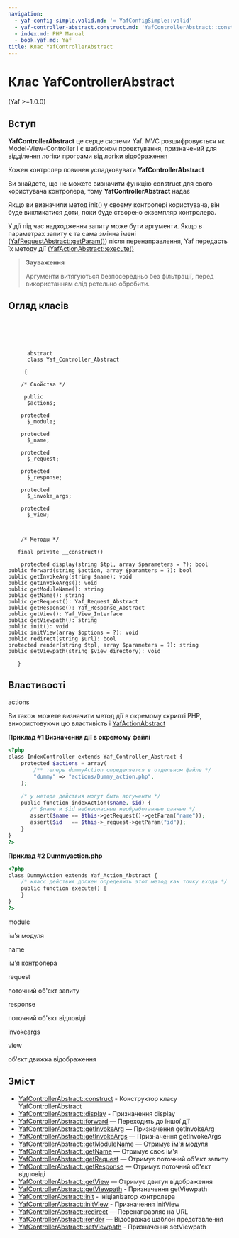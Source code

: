 ```yaml
---
navigation:
  - yaf-config-simple.valid.md: '« YafConfigSimple::valid'
  - yaf-controller-abstract.construct.md: 'YafControllerAbstract::construct »'
  - index.md: PHP Manual
  - book.yaf.md: Yaf
title: Клас YafControllerAbstract
---
```

# Клас YafControllerAbstract

(Yaf >=1.0.0)

## Вступ

**YafControllerAbstract** це серце системи Yaf. MVC розшифровується як Model-View-Controller і є шаблоном проектування, призначений для відділення логіки програми від логіки відображення

Кожен контролер повинен успадковувати **YafControllerAbstract**

Ви знайдете, що не можете визначити функцію construct для свого користувача контролера, тому **YafControllerAbstract** надає

Якщо ви визначили метод init() у своєму контролері користувача, він буде викликатися доти, поки буде створено екземпляр контролера.

У дії під час надходження запиту може бути аргументи. Якщо в параметрах запиту є та сама змінна імені ([YafRequestAbstract::getParam()](yaf-request-abstract.getparam.md)) після перенаправлення, Yaf передасть їх методу дії ([YafActionAbstract::execute()](yaf-action-abstract.execute.md)

> **Зауваження**
> 
> Аргументи витягуються безпосередньо без фільтрації, перед використанням слід ретельно обробити.

## Огляд класів

```classsynopsis


    
    
     
      abstract
      class Yaf_Controller_Abstract
     
     {
    
    /* Свойства */
    
     public
      $actions;

    protected
      $_module;

    protected
      $_name;

    protected
      $_request;

    protected
      $_response;

    protected
      $_invoke_args;

    protected
      $_view;



    /* Методы */
    
   final private __construct()

    protected display(string $tpl, array $parameters = ?): bool
public forward(string $action, array $paramters = ?): bool
public getInvokeArg(string $name): void
public getInvokeArgs(): void
public getModuleName(): string
public getName(): string
public getRequest(): Yaf_Request_Abstract
public getResponse(): Yaf_Response_Abstract
public getView(): Yaf_View_Interface
public getViewpath(): string
public init(): void
public initView(array $options = ?): void
public redirect(string $url): bool
protected render(string $tpl, array $parameters = ?): string
public setViewpath(string $view_directory): void

   }
```

## Властивості

actions

Ви також можете визначити метод дії в окремому скрипті PHP, використовуючи цю властивість і [YafActionAbstract](class.yaf-action-abstract.md)

**Приклад #1 Визначення дії в окремому файлі**

```php
<?php
class IndexController extends Yaf_Controller_Abstract {
    protected $actions = array(
        /** теперь dummyAction определяется в отдельном файле */
        "dummy" => "actions/Dummy_action.php",
    );

    /* у метода действия могут быть аргументы */
    public function indexAction($name, $id) {
       /* $name и $id небезопасные необработанные данные */
       assert($name == $this->getRequest()->getParam("name"));
       assert($id   == $this->_request->getParam("id"));
    }
}
?>
```

**Приклад #2 Dummyaction.php**

```php
<?php
class DummyAction extends Yaf_Action_Abstract {
    /* класс действия должен определить этот метод как точку входа */
    public function execute() {
    }
}
?>
```

module

ім'я модуля

name

ім'я контролера

request

поточний об'єкт запиту

response

поточний об'єкт відповіді

invokeargs

view

об'єкт движка відображення

## Зміст

-   [YafControllerAbstract::construct](yaf-controller-abstract.construct.md) - Конструктор класу YafControllerAbstract
-   [YafControllerAbstract::display](yaf-controller-abstract.display.md) - Призначення display
-   [YafControllerAbstract::forward](yaf-controller-abstract.forward.md) — Переходить до іншої дії
-   [YafControllerAbstract::getInvokeArg](yaf-controller-abstract.getinvokearg.md) — Призначення getInvokeArg
-   [YafControllerAbstract::getInvokeArgs](yaf-controller-abstract.getinvokeargs.md) — Призначення getInvokeArgs
-   [YafControllerAbstract::getModuleName](yaf-controller-abstract.getmodulename.md) — Отримує ім'я модуля
-   [YafControllerAbstract::getName](yaf-controller-abstract.getname.md) — Отримує своє ім'я
-   [YafControllerAbstract::getRequest](yaf-controller-abstract.getrequest.md) — Отримує поточний об'єкт запиту
-   [YafControllerAbstract::getResponse](yaf-controller-abstract.getresponse.md) — Отримує поточний об'єкт відповіді
-   [YafControllerAbstract::getView](yaf-controller-abstract.getview.md) — Отримує двигун відображення
-   [YafControllerAbstract::getViewpath](yaf-controller-abstract.getviewpath.md) - Призначення getViewpath
-   [YafControllerAbstract::init](yaf-controller-abstract.init.md) - Ініціалізатор контролера
-   [YafControllerAbstract::initView](yaf-controller-abstract.initview.md) - Призначення initView
-   [YafControllerAbstract::redirect](yaf-controller-abstract.redirect.md) — Перенаправляє на URL
-   [YafControllerAbstract::render](yaf-controller-abstract.render.md) — Відображає шаблон представлення
-   [YafControllerAbstract::setViewpath](yaf-controller-abstract.setviewpath.md) - Призначення setViewpath
